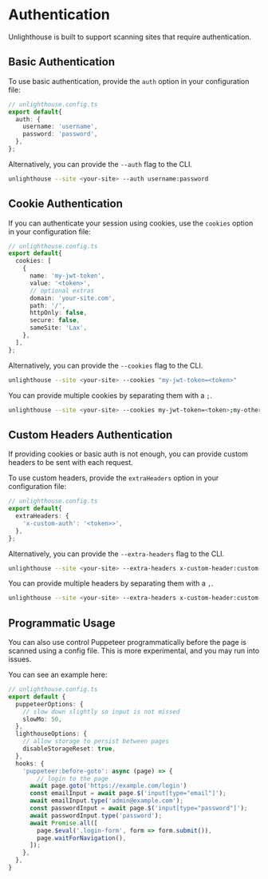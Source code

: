 # Authentication

Unlighthouse is built to support scanning sites that require authentication. 

## Basic Authentication

To use basic authentication, provide the `auth` option in your configuration file:

```ts
// unlighthouse.config.ts
export default{
  auth: {
    username: 'username',
    password: 'password',
  },
};
```

Alternatively, you can provide the `--auth` flag to the CLI.

```bash
unlighthouse --site <your-site> --auth username:password
```

## Cookie Authentication

If you can authenticate your session using cookies, use the `cookies` option in your configuration file:

```ts
// unlighthouse.config.ts
export default{
  cookies: [
    {
      name: 'my-jwt-token',
      value: '<token>',
      // optional extras
      domain: 'your-site.com',
      path: '/',
      httpOnly: false,
      secure: false,
      sameSite: 'Lax',
    },
  ],
};
```

Alternatively, you can provide the `--cookies` flag to the CLI.

```bash
unlighthouse --site <your-site> --cookies "my-jwt-token=<token>"
```

You can provide multiple cookies by separating them with a `;`.

```bash
unlighthouse --site <your-site> --cookies my-jwt-token=<token>;my-other-cookie=value
```

## Custom Headers Authentication

If providing cookies or basic auth is not enough, you can provide custom headers to be sent with each request.

To use custom headers, provide the `extraHeaders` option in your configuration file:

```ts
// unlighthouse.config.ts
export default{
  extraHeaders: {
    'x-custom-auth': '<token>>',
  },
};
```

Alternatively, you can provide the `--extra-headers` flag to the CLI.

```bash
unlighthouse --site <your-site> --extra-headers x-custom-header:custom-value
```

You can provide multiple headers by separating them with a `,`.

```bash
unlighthouse --site <your-site> --extra-headers x-custom-header:custom-value,x-other-header:other-value
```

## Programmatic Usage

You can also use control Puppeteer programmatically before the page is scanned using a config file.
This is 
more experimental, and you may run into issues.

You can see an example here:

```ts
// unlighthouse.config.ts
export default {
  puppeteerOptions: {
    // slow down slightly so input is not missed
    slowMo: 50,  
  },
  lighthouseOptions: {
    // allow storage to persist between pages
    disableStorageReset: true,
  },
  hooks: {
    'puppeteer:before-goto': async (page) => {
        // login to the page
      await page.goto('https://example.com/login')
      const emailInput = await page.$('input[type="email"]');
      await emailInput.type('admin@example.com');
      const passwordInput = await page.$('input[type="password"]');
      await passwordInput.type('password');
      await Promise.all([
        page.$eval('.login-form', form => form.submit()),
        page.waitForNavigation(),
      ]);
    },
  },
}
```
